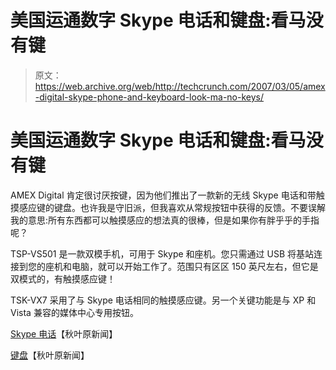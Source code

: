 # 美国运通数字 Skype 电话和键盘:看马没有键

> 原文：<https://web.archive.org/web/http://techcrunch.com/2007/03/05/amex-digital-skype-phone-and-keyboard-look-ma-no-keys/>

# 美国运通数字 Skype 电话和键盘:看马没有键

AMEX Digital 肯定很讨厌按键，因为他们推出了一款新的无线 Skype 电话和带触摸感应键的键盘。也许我是守旧派，但我喜欢从常规按钮中获得的反馈。不要误解我的意思:所有东西都可以触摸感应的想法真的很棒，但是如果你有胖乎乎的手指呢？

TSP-VS501 是一款双模手机，可用于 Skype 和座机。您只需通过 USB 将基站连接到您的座机和电脑，就可以开始工作了。范围只有区区 150 英尺左右，但它是双模式的，有触摸感应键！

TSK-VX7 采用了与 Skype 电话相同的触摸感应键。另一个关键功能是与 XP 和 Vista 兼容的媒体中心专用按钮。

[Skype 电话](https://web.archive.org/web/20130628194958/http://www.akihabaranews.com/en/news-13398-TSP-VS501%2C+the+wireless+Skype+phone+with+Touch+Sense+keys.html)【秋叶原新闻】

[键盘](https://web.archive.org/web/20130628194958/http://www.akihabaranews.com/en/news-13397-TSK-VX7%2C+the+wireless+keyboard+with+a+Touch+Sense+keys.html)【秋叶原新闻】